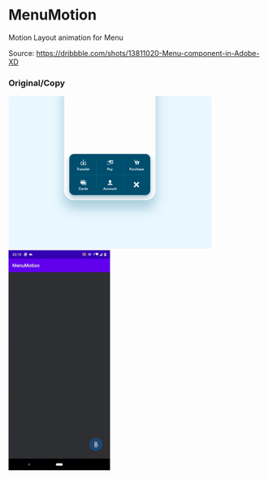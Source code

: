 # MenuMotion
Motion Layout animation for Menu

Source: 
https://dribbble.com/shots/13811020-Menu-component-in-Adobe-XD

### Original/Copy

<img src="https://github.com/EvgenBES/MenuMotion/blob/master/img/img_orign.gif" width="400" height="300"> <img src="https://github.com/EvgenBES/MenuMotion/blob/master/img/img_copy.gif" width="200" height="433">
